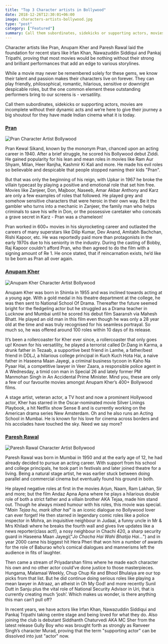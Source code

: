 ```yaml
---
title: "Top 3 Character artists in Bollywood"
date: 2018-12-26T12:30:01+06:00
image: characters-artists-bollywood.jpg
type: "post"
category: ["Featured"]
summary: Call them subordinates, sidekicks or supporting actors, movies are incomplete without their dynamic acts and we’re here to give their journey a big shoutout.
---
```


Character artists like Pran, Anupam Kher and Paresh Rawal laid the foundation for recent stars like Irfan Khan, Nawazuddin Siddiqui and Pankaj Tripathi, proving that most movies would be nothing without their strong and brilliant performances that add an edge to various storylines.

While a movie may never be remembered solely for these gems, we know their talent and passion makes their characters live on forever. They can play friendly, philosophical, romantic, hilarious, sensitive or downright despicable roles, but the one common element these outstanding performers bring to our screens is - versatility.

Call them subordinates, sidekicks or supporting actors, movies are incomplete without their dynamic acts and we’re here to give their journey a big shoutout for they have made Indian cinema what it is today.

<h3><a href="https://spuul.com/stars/478-pran" rel="noopener" target="_blank">Pran</a></h3>
<img src="https://blog.spuul.com/wp-content/uploads/2019/02/pran-character-actor-bollywood.jpg" alt="Pran Character Artist Bollywood"/>

Pran Kewal Sikand, known by the mononym Pran, chanced upon an acting career in 1940. After a brief struggle, he scored his Bollywood debut Ziddi. He gained popularity for his lean and mean roles in movies like Ram Aur Shyam, Milan, Heer Ranjha, Kashmir Ki Kali and more. He made his evil roles so believable and despicable that people stopped naming their kids "Pran".

But that was only the beginning of his reign, with Upkar in 1967 he broke the villain typecast by playing a positive and emotional role that set him free. Movies like Zanjeer, Don, Majboor, Naseeb, Amar Akbar Anthony and Karz are only a few examples of roles that followed. He played grey and somehow sensitive characters that were heroic in their own way. Be it the gambler who turns into a mechanic in Zanjeer, the family man who helps criminals to save his wife in Don, or the possessive caretaker who conceals a grave secret in Karz - Pran was a chameleon!  

Pran worked in 600+ movies in his skyrocketing career and outlasted the careers of many superstars like Dilip Kumar, Dev Anand, Amitabh Bachchan, Rishi Kapoor, etc. He was reportedly paid more than protagonists in the early 1970s due to his seniority in the industry. During the casting of Bobby, Raj Kapoor couldn't afford Pran, who then agreed to do the film with a signing amount of Re 1. He once stated, that if reincarnation exists, he’d like to be born as Pran all over again.

<h3><a href="https://spuul.com/stars/9-anupam-kher" rel="noopener" target="_blank">Anupam Kher</a></h3>
<img src="https://blog.spuul.com/wp-content/uploads/2019/02/anupam-kher-character-actor-bollywood.jpg" alt="Anupam Kher Character Artist Bollywood"/>

Anupam Kher was born in Shimla in 1955 and was inclined towards acting at a young age. With a gold medal in his theatre department at the college, he was then sent to National School Of Drama. Thereafter the future seemed bright for the fledgeling actor but he struggled as a Drama teacher in Lucknow and Mumbai until he scored his debut film Saaransh via Mahesh Bhatt. He played an old man in this film even though he was only a 28 year old at the time and was truly recognised for his seamless portrayal. So much so, he was offered around 100 roles within 10 days of its release.

It’s been a rollercoaster for Kher ever since, a rollercoaster that only goes up! Known for his versatility, he played a terrorist called Dr.Dang in Karma, a drunk father in Tezaab, a supportive best friend in Lamhe, a father/best friend in DDLJ, a hilarious college principal in Kuch Kuch Hota Hai, a naive father in Haseena Maan Jayegi, a criminal business tycoon in Kaho Na Pyaar Hai, a competitive lawyer in Veer Zaara, a responsible police agent in A Wednesday, a timid con man in Special 26 and lately former PM Manmohan Singh in An Accidental Prime Minister. Mind you, these are only a few of our favourite movies amongst Anupam Kher’s 400+ Bollywood films.

A stage artist, veteran actor, a TV host and now a prominent Hollywood actor, Kher has starred in the Oscar-nominated movie Silver Linings Playbook, a hit Netflix show Sense 8 and is currently working on the American drama series New Amsterdam. Oh and he also runs an Acting School in Mumbai. He is known for his love for cinema across borders and his accolades have touched the sky. Need we say more?

<h3><a href="https://spuul.com/stars/87-paresh-rawal" rel="noopener" target="_blank">Paresh Rawal</a></h3>
<img src="https://blog.spuul.com/wp-content/uploads/2019/02/paresh-rawal-character-actor-bollywood.jpg" alt="Paresh Rawal Character Artist Bollywood"/>

Paresh Rawal was born in Mumbai in 1950 and at the early age of 12, he had already decided to pursue an acting career. With support from his school and college principals, he took part in festivals and later joined theatre for a living. Being a natural stage artist, he was earlier stuck between doing parallel and commercial cinema but eventually found his ground in both.

He played negative roles at first in the movies Arjun, Naam, Ram Lakhan, Sir and more; but the film Andaz Apna Apna where he plays a hilarious double role of both a strict father and a villain brother AKA Tejaa, made him stand out. Though he always mixed humour with his roles, this movie was special. "<em>Main Tejaa hu, mark idhar hai</em>" is an iconic dialogue no Bollywood lover can ever forget! He then starred in legendary comic roles like a police inspector in Mohra, an inquisitive neighbour in Judaai, a funny uncle in Mr & Mrs Khiladi where he breaks the fourth wall and gives live updates like a news reporter(class act!), a nosy neighbour in Chachi 420, a sharp security guard in Haseena Maan Jayegi("<em>Jo Chacha Hai Wahi Bhatija Hai...</em>") and in year 2000 came his biggest hit Hera Pheri that won him a number of awards for the role of Baburao who’s comical dialogues and mannerisms left the audience in fits of laughter.

Then came a stream of Priyadarshan films where he made each character his own and no other actor could’ve done justice to those masterpieces. Hungama, Malamaal Weekly, Chup Chup Ke and Bhool Bhulaiya are our top picks from that list. But he did continue doing serious roles like playing a mean lawyer in Aitraaz, an atheist in Oh My God! and more recently Sunil Dutt in Sanju plus the vital role of National Security Advisor in Uri, that is currently creating much ‘josh’. Which makes us wonder, is there anything this man can’t pull off?

In recent years, we have actors like Irfan Khan, Nawazuddin Siddiqui and Pankaj Tripathi taking centre stage and being loved for what they do. Also joining the club is debutant Siddhanth Chaturvedi AKA MC Sher from the latest release Gully Boy who was brought forth as strongly as Ranveer Singh’s character Murad, proving that the term "supporting actor" can be dissolved into just "actor" now.
